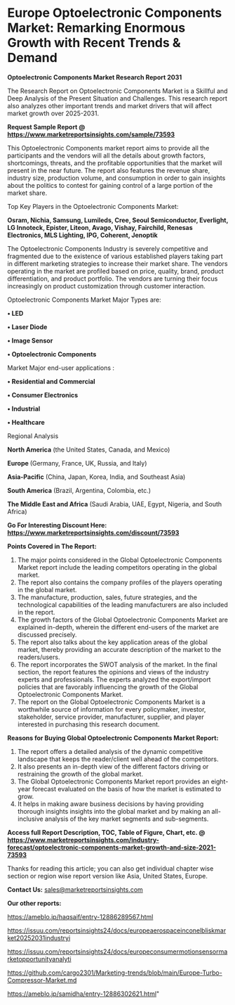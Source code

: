  # Europe Optoelectronic Components Market: Remarking Enormous Growth with Recent Trends & Demand

<strong>Optoelectronic Components Market Research Report 2031</strong>

The Research Report on Optoelectronic Components Market is a Skillful and Deep Analysis of the Present Situation and Challenges. This research report also analyzes other important trends and market drivers that will affect market growth over 2025-2031.

<strong>Request Sample Report @ <a href=https://www.marketreportsinsights.com/sample/73593>https://www.marketreportsinsights.com/sample/73593</a></strong>

This Optoelectronic Components market report aims to provide all the participants and the vendors will all the details about growth factors, shortcomings, threats, and the profitable opportunities that the market will present in the near future. The report also features the revenue share, industry size, production volume, and consumption in order to gain insights about the politics to contest for gaining control of a large portion of the market share.

Top Key Players in the Optoelectronic Components Market:

<strong>Osram, Nichia, Samsung, Lumileds, Cree, Seoul Semiconductor, Everlight, LG Innoteck, Epister, Liteon, Avago, Vishay, Fairchild, Renesas Electronics, MLS Lighting, IPG, Coherent, Jenoptik</strong>

The Optoelectronic Components Industry is severely competitive and fragmented due to the existence of various established players taking part in different marketing strategies to increase their market share. The vendors operating in the market are profiled based on price, quality, brand, product differentiation, and product portfolio. The vendors are turning their focus increasingly on product customization through customer interaction.

Optoelectronic Components Market Major Types are:

<strong>• LED

• Laser Diode

• Image Sensor

• Optoelectronic Components</strong>

Market Major end-user applications :

<strong>• Residential and Commercial

• Consumer Electronics

• Industrial

• Healthcare</strong>

Regional Analysis

</u><strong><b>North America</b></strong> (the United States, Canada, and Mexico)

<strong><b>Europe </b></strong>(Germany, France, UK, Russia, and Italy)

<strong><b>Asia-Pacific</b></strong> (China, Japan, Korea, India, and Southeast Asia)

<strong><b>South America</b></strong> (Brazil, Argentina, Colombia, etc.)

<strong><b>The Middle East and Africa</b></strong> (Saudi Arabia, UAE, Egypt, Nigeria, and South Africa)

<strong>Go For Interesting Discount Here: <a href=https://www.marketreportsinsights.com/discount/73593>https://www.marketreportsinsights.com/discount/73593</a></strong>

<strong>Points Covered in The Report:</strong>
<ol>
  <li>The major points considered in the Global Optoelectronic Components Market report include the leading competitors operating in the global market.</li>
  <li>The report also contains the company profiles of the players operating in the global market.</li>
  <li>The manufacture, production, sales, future strategies, and the technological capabilities of the leading manufacturers are also included in the report.</li>
  <li>The growth factors of the Global Optoelectronic Components Market are explained in-depth, wherein the different end-users of the market are discussed precisely.</li>
  <li>The report also talks about the key application areas of the global market, thereby providing an accurate description of the market to the readers/users.</li>
  <li>The report incorporates the SWOT analysis of the market. In the final section, the report features the opinions and views of the industry experts and professionals. The experts analyzed the export/import policies that are favorably influencing the growth of the Global Optoelectronic Components Market.</li>
  <li>The report on the Global Optoelectronic Components Market is a worthwhile source of information for every policymaker, investor, stakeholder, service provider, manufacturer, supplier, and player interested in purchasing this research document.</li>
</ol>
<strong>Reasons for Buying Global Optoelectronic Components Market Report:</strong>

<ol>
  <li>The report offers a detailed analysis of the dynamic competitive landscape that keeps the reader/client well ahead of the competitors.</li>
  <li>It also presents an in-depth view of the different factors driving or restraining the growth of the global market.</li>
  <li>The Global Optoelectronic Components Market report provides an eight-year forecast evaluated on the basis of how the market is estimated to grow.</li>
  <li>It helps in making aware business decisions by having providing thorough insights insights into the global market and by making an all-inclusive analysis of the key market segments and sub-segments.</li>
</ol>
<strong>Access full Report Description, TOC, Table of Figure, Chart, etc. @ <a href=https://www.marketreportsinsights.com/industry-forecast/optoelectronic-components-market-growth-and-size-2021-73593>https://www.marketreportsinsights.com/industry-forecast/optoelectronic-components-market-growth-and-size-2021-73593</a></strong>


Thanks for reading this article; you can also get individual chapter wise section or region wise report version like Asia, United States, Europe.

<strong>Contact Us:</strong>
sales@marketreportsinsights.com

<strong>Our other reports:</strong>

<a href=https://ameblo.jp/haqsaif/entry-12886289567.html>https://ameblo.jp/haqsaif/entry-12886289567.html</a>

<a href=https://issuu.com/reportsinsights24/docs/europeaerospaceinconelbliskmarket20252031industryi>https://issuu.com/reportsinsights24/docs/europeaerospaceinconelbliskmarket20252031industryi</a>

<a href=https://issuu.com/reportsinsights24/docs/europeconsumermotionsensormarketopportunityanalyti>https://issuu.com/reportsinsights24/docs/europeconsumermotionsensormarketopportunityanalyti</a>

<a href=https://github.com/cargo2301/Marketing-trends/blob/main/Europe-Turbo-Compressor-Market.md>https://github.com/cargo2301/Marketing-trends/blob/main/Europe-Turbo-Compressor-Market.md</a>

<a href=https://ameblo.jp/samidha/entry-12886302621.html>https://ameblo.jp/samidha/entry-12886302621.html</a>"
